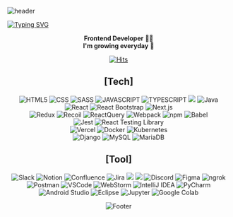 ![header](https://capsule-render.vercel.app/api?type=waving&color=auto&height=180&section=header&text=Creative%20Voyager✈️%20Yang%20Hyein&fontSize=50&fontColor=#585858&font=Pacifico)

[![Typing SVG](https://readme-typing-svg.demolab.com?font=Pacifico&size=30&pause=1000&color=424242&center=true&random=false&width=800&height=150&lines=Hello%2C+I'm+HyeIn-Yang+%F0%9F%90%BE)](https://git.io/typing-svg)

<p align="center">
  <b>Frontend Developer</b> 👩‍💻 <br>
  <b>I'm growing everyday</b> 🌱
</p>

<div align="center">
  <a href="https://hits.seeyoufarm.com">
    <img src="https://hits.seeyoufarm.com/api/count/incr/badge.svg?url=https%3A%2F%2Fgithub.com%2Fhappynow7&count_bg=%237099E3&title_bg=%23555555&icon=&icon_color=%23E7E7E7&title=hits&edge_flat=false" alt="Hits">
  </a>
</div>

<div align="center">
<h2>[Tech]</h2>
<img alt="HTML5" src ="https://img.shields.io/badge/HTML5-E34F26.svg?&style=for-the-badge&logo=HTML5&logoColor=white"/>
  <img alt="CSS" src ="https://img.shields.io/badge/CSS3-1572B6.svg?&style=for-the-badge&logo=CSS3&logoColor=white"/>
    <img alt="SASS" src ="https://img.shields.io/badge/Sass-CC6699.svg?&style=for-the-badge&logo=Sass&logoColor=white"/>
  <img alt="JAVASCRIPT" src ="https://img.shields.io/badge/JavaScript-F7DF1E.svg?&style=for-the-badge&logo=JavaScript&logoColor=white"/>
  <img alt="TYPESCRIPT" src ="https://img.shields.io/badge/TypeScript-3178C6.svg?&style=for-the-badge&logo=TypeScript&logoColor=white"/>
<img src="https://img.shields.io/badge/Python-3776AB?style=for-the-badge&logo=Python&logoColor=white"/> 
<img alt="Java" src="https://img.shields.io/badge/Java-007396.svg?&style=for-the-badge&logo=java&logoColor=white"/>


  
  <br/>
  <img alt="React" src ="https://img.shields.io/badge/React-61DAFB?style=for-the-badge&logo=React&logoColor=black"/>
  <img alt="React Bootstrap" src="https://img.shields.io/badge/React_Bootstrap-563D7C.svg?&style=for-the-badge&logo=react-bootstrap&logoColor=white"/>
  <img alt="Next.js" src ="https://img.shields.io/badge/Next.js-000000?style=for-the-badge&logo=Next.js&logoColor=white"/>
  <br/>
  <img alt="Redux" src ="https://img.shields.io/badge/Redux-764ABC.svg?&style=for-the-badge&logo=Redux&logoColor=white"/>
  <img alt="Recoil" src ="https://img.shields.io/badge/Recoil-0075EB.svg?&style=for-the-badge&logo=Revolut&logoColor=white"/>
  <img alt="ReactQuery" src ="https://img.shields.io/badge/ReactQuery-FF4154.svg?&style=for-the-badge&logo=ReactQuery&logoColor=white"/>
  <img alt="Webpack" src ="https://img.shields.io/badge/Webpack-8DD6F9.svg?&style=for-the-badge&logo=Webpack&logoColor=white"/>
  <img alt="npm" src="https://img.shields.io/badge/npm-CB3837.svg?&style=for-the-badge&logo=npm&logoColor=white"/>
  <img alt="Babel" src ="https://img.shields.io/badge/Babel-F9DC3E.svg?&style=for-the-badge&logo=Babel&logoColor=white"/>
  <br/>
  <img alt="Jest" src ="https://img.shields.io/badge/Jest-C21325.svg?&style=for-the-badge&logo=Jest&logoColor=white"/>
  <img alt="React Testing Library" src ="https://img.shields.io/badge/React Testing Library-EC5990.svg?&style=for-the-badge&logo=React Testing Library&logoColor=white"/>
  <br/>
  <img alt="Vercel" src ="https://img.shields.io/badge/Vercel-000000?style=for-the-badge&logo=Vercel&logoColor=white"/>
  <img alt="Docker" src ="https://img.shields.io/badge/Docker-2496ED.svg?&style=for-the-badge&logo=Docker&logoColor=white"/>
  <img alt="Kubernetes" src="https://img.shields.io/badge/Kubernetes-326CE5.svg?&style=for-the-badge&logo=kubernetes&logoColor=white"/>
<br/>
<img alt="Django" src="https://img.shields.io/badge/Django-092E20.svg?&style=for-the-badge&logo=django&logoColor=white"/>
<img alt="MySQL" src="https://img.shields.io/badge/MySQL-4479A1.svg?&style=for-the-badge&logo=mysql&logoColor=white"/>
<img alt="MariaDB" src="https://img.shields.io/badge/MariaDB-003545.svg?&style=for-the-badge&logo=mariadb&logoColor=white"/>
</div>  


<div align="center">
<h2>[Tool]</h2>
<img alt="Slack" src ="https://img.shields.io/badge/Slack-4A154B.svg?&style=for-the-badge&logo=Slack&logoColor=white"/>
  <img alt="Notion" src ="https://img.shields.io/badge/Notion-000000.svg?&style=for-the-badge&logo=Notion&logoColor=white"/>
  <img alt="Confluence" src="https://img.shields.io/badge/Confluence-172B4D.svg?&style=for-the-badge&logo=confluence&logoColor=white"/>
<img alt="Jira" src="https://img.shields.io/badge/Jira-0052CC.svg?&style=for-the-badge&logo=jira&logoColor=white"/>
<img src="https://img.shields.io/badge/git-F05032?style=for-the-badge&logo=git&logoColor=white"> 
<img src="https://img.shields.io/badge/github-181717?style=for-the-badge&logo=github&logoColor=white"> 
  <img alt="Discord" src="https://img.shields.io/badge/Discord-5865F2.svg?&style=for-the-badge&logo=discord&logoColor=white"/>
  <img alt="Figma" src ="https://img.shields.io/badge/Figma-F24E1E.svg?&style=for-the-badge&logo=Figma&logoColor=white"/>
   <img alt="ngrok" src="https://img.shields.io/badge/ngrok-1F1E37.svg?&style=for-the-badge&logo=ngrok&logoColor=white"/>
  <img alt="Postman" src ="https://img.shields.io/badge/PostMan-FF6C37.svg?&style=for-the-badge&logo=Postman&logoColor=white"/>
  <img alt="VSCode" src ="https://img.shields.io/badge/VSCODE-007ACC.svg?&style=for-the-badge&logo=VisualStudioCode&logoColor=white"/>
  <img alt="WebStorm" src="https://img.shields.io/badge/WebStorm-000000.svg?&style=for-the-badge&logo=webstorm&logoColor=white"/>
<img alt="IntelliJ IDEA" src="https://img.shields.io/badge/IntelliJ_IDEA-000000.svg?&style=for-the-badge&logo=intellij-idea&logoColor=white"/>
<img alt="PyCharm" src="https://img.shields.io/badge/PyCharm-000000.svg?&style=for-the-badge&logo=pycharm&logoColor=white"/>
<img alt="Android Studio" src="https://img.shields.io/badge/Android_Studio-3DDC84.svg?&style=for-the-badge&logo=android-studio&logoColor=white"/>
<img alt="Eclipse" src="https://img.shields.io/badge/Eclipse-2C2255.svg?&style=for-the-badge&logo=eclipse&logoColor=white"/>
<img alt="Jupyter" src="https://img.shields.io/badge/Jupyter-F37626.svg?&style=for-the-badge&logo=jupyter&logoColor=white"/>
<img alt="Google Colab" src="https://img.shields.io/badge/Google_Colab-F9AB00.svg?&style=for-the-badge&logo=google-colab&logoColor=white"/>


  

![Footer](https://capsule-render.vercel.app/api?type=waving&color=auto&height=100&section=footer)
